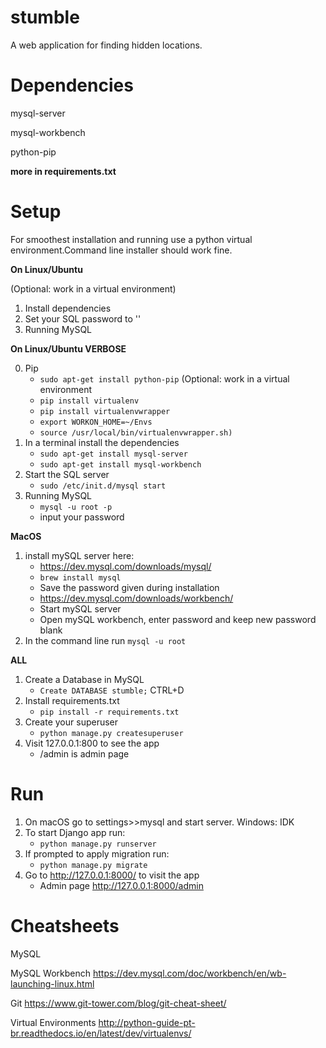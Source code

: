 # stumble

A web application for finding hidden locations.

# Dependencies

mysql-server

mysql-workbench

python-pip

**more in requirements.txt**

# Setup

For smoothest installation and running use a python virtual environment.Command line installer
 should work fine.

**On Linux/Ubuntu**

(Optional: work in a virtual environment)
1. Install dependencies
2. Set your SQL password to ''
3. Running MySQL

**On Linux/Ubuntu VERBOSE**

0. Pip
	- `sudo apt-get install python-pip`
(Optional: work in a virtual environment
	- `pip install virtualenv`
	- `pip install virtualenvwrapper`
	- `export WORKON_HOME=~/Envs`
	- `source /usr/local/bin/virtualenvwrapper.sh)`
1. In a terminal install the dependencies
	- `sudo apt-get install mysql-server`
	- `sudo apt-get install mysql-workbench`
2. Start the SQL server
	- `sudo /etc/init.d/mysql start`
3. Running MySQL
	- `mysql -u root -p`
	- input your password

**MacOS**

1. install mySQL server here:
    - https://dev.mysql.com/downloads/mysql/
    - `brew install mysql`
    - Save the password given during installation
    - https://dev.mysql.com/downloads/workbench/
    - Start mySQL server
    - Open mySQL workbench, enter password and keep new password blank
2. In the command line run `mysql -u root`

**ALL**

1. Create a Database in MySQL
	- `Create DATABASE stumble;` CTRL+D
2. Install requirements.txt
	- `pip install -r requirements.txt`
3. Create your superuser
	- `python manage.py createsuperuser`
4. Visit 127.0.0.1:800 to see the app
	- /admin is admin page


# Run

1. On macOS go to settings>>mysql and start server. Windows: IDK
2. To start Django app run:
    - `python manage.py runserver`
3. If prompted to apply migration run:
    - `python manage.py migrate`
4. Go to http://127.0.0.1:8000/ to visit the app
    - Admin page http://127.0.0.1:8000/admin

# Cheatsheets

MySQL

MySQL Workbench
https://dev.mysql.com/doc/workbench/en/wb-launching-linux.html

Git
https://www.git-tower.com/blog/git-cheat-sheet/

Virtual Environments
http://python-guide-pt-br.readthedocs.io/en/latest/dev/virtualenvs/
